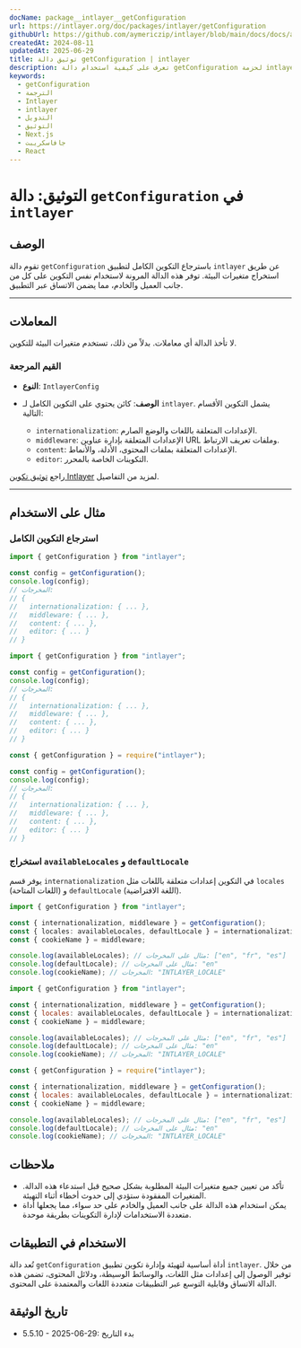 ```yaml
---
docName: package__intlayer__getConfiguration
url: https://intlayer.org/doc/packages/intlayer/getConfiguration
githubUrl: https://github.com/aymericzip/intlayer/blob/main/docs/docs/ar/packages/intlayer/getConfiguration.md
createdAt: 2024-08-11
updatedAt: 2025-06-29
title: توثيق دالة getConfiguration | intlayer
description: تعرف على كيفية استخدام دالة getConfiguration لحزمة intlayer
keywords:
  - getConfiguration
  - الترجمة
  - Intlayer
  - intlayer
  - التدويل
  - التوثيق
  - Next.js
  - جافاسكريبت
  - React
---
```


# التوثيق: دالة `getConfiguration` في `intlayer`

## الوصف

تقوم دالة `getConfiguration` باسترجاع التكوين الكامل لتطبيق `intlayer` عن طريق استخراج متغيرات البيئة. توفر هذه الدالة المرونة لاستخدام نفس التكوين على كل من جانب العميل والخادم، مما يضمن الاتساق عبر التطبيق.

---

## المعاملات

لا تأخذ الدالة أي معاملات. بدلاً من ذلك، تستخدم متغيرات البيئة للتكوين.

### القيم المرجعة

- **النوع**: `IntlayerConfig`
- **الوصف**: كائن يحتوي على التكوين الكامل لـ `intlayer`. يشمل التكوين الأقسام التالية:

  - `internationalization`: الإعدادات المتعلقة باللغات والوضع الصارم.
  - `middleware`: الإعدادات المتعلقة بإدارة عناوين URL وملفات تعريف الارتباط.
  - `content`: الإعدادات المتعلقة بملفات المحتوى، الأدلة، والأنماط.
  - `editor`: التكوينات الخاصة بالمحرر.

راجع [توثيق تكوين Intlayer](https://github.com/aymericzip/intlayer/blob/main/docs/docs/ar/configuration.md) لمزيد من التفاصيل.

---

## مثال على الاستخدام

### استرجاع التكوين الكامل

```typescript codeFormat="typescript"
import { getConfiguration } from "intlayer";

const config = getConfiguration();
console.log(config);
// المخرجات:
// {
//   internationalization: { ... },
//   middleware: { ... },
//   content: { ... },
//   editor: { ... }
// }
```

```javascript codeFormat="esm"
import { getConfiguration } from "intlayer";

const config = getConfiguration();
console.log(config);
// المخرجات:
// {
//   internationalization: { ... },
//   middleware: { ... },
//   content: { ... },
//   editor: { ... }
// }
```

```javascript codeFormat="commonjs"
const { getConfiguration } = require("intlayer");

const config = getConfiguration();
console.log(config);
// المخرجات:
// {
//   internationalization: { ... },
//   middleware: { ... },
//   content: { ... },
//   editor: { ... }
// }
```

### استخراج `availableLocales` و `defaultLocale`

يوفر قسم `internationalization` في التكوين إعدادات متعلقة باللغات مثل `locales` (اللغات المتاحة) و `defaultLocale` (اللغة الافتراضية).

```typescript codeFormat="typescript"
import { getConfiguration } from "intlayer";

const { internationalization, middleware } = getConfiguration();
const { locales: availableLocales, defaultLocale } = internationalization;
const { cookieName } = middleware;

console.log(availableLocales); // مثال على المخرجات: ["en", "fr", "es"]
console.log(defaultLocale); // مثال على المخرجات: "en"
console.log(cookieName); // المخرجات: "INTLAYER_LOCALE"
```

```javascript codeFormat="esm"
import { getConfiguration } from "intlayer";

const { internationalization, middleware } = getConfiguration();
const { locales: availableLocales, defaultLocale } = internationalization;
const { cookieName } = middleware;

console.log(availableLocales); // مثال على المخرجات: ["en", "fr", "es"]
console.log(defaultLocale); // مثال على المخرجات: "en"
console.log(cookieName); // المخرجات: "INTLAYER_LOCALE"
```

```javascript codeFormat="commonjs"
const { getConfiguration } = require("intlayer");

const { internationalization, middleware } = getConfiguration();
const { locales: availableLocales, defaultLocale } = internationalization;
const { cookieName } = middleware;

console.log(availableLocales); // مثال على المخرجات: ["en", "fr", "es"]
console.log(defaultLocale); // مثال على المخرجات: "en"
console.log(cookieName); // المخرجات: "INTLAYER_LOCALE"
```

## ملاحظات

- تأكد من تعيين جميع متغيرات البيئة المطلوبة بشكل صحيح قبل استدعاء هذه الدالة. المتغيرات المفقودة ستؤدي إلى حدوث أخطاء أثناء التهيئة.
- يمكن استخدام هذه الدالة على جانب العميل والخادم على حد سواء، مما يجعلها أداة متعددة الاستخدامات لإدارة التكوينات بطريقة موحدة.

## الاستخدام في التطبيقات

تُعد دالة `getConfiguration` أداة أساسية لتهيئة وإدارة تكوين تطبيق `intlayer`. من خلال توفير الوصول إلى إعدادات مثل اللغات، والوسائط الوسيطة، ودلائل المحتوى، تضمن هذه الدالة الاتساق وقابلية التوسع عبر التطبيقات متعددة اللغات والمعتمدة على المحتوى.

## تاريخ الوثيقة

- 5.5.10 - 2025-06-29: بدء التاريخ
